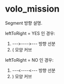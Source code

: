 volo_mission
============

Segment 방향 설명.

leftToRight = YES 인 경우:
  1. --->---->--- 방향 선분
  2. ( 모양 커브

leftToRight = NO 인 경우:
  1. ---<----<--- 방향 선분
  2. ) 모양 커브
      
